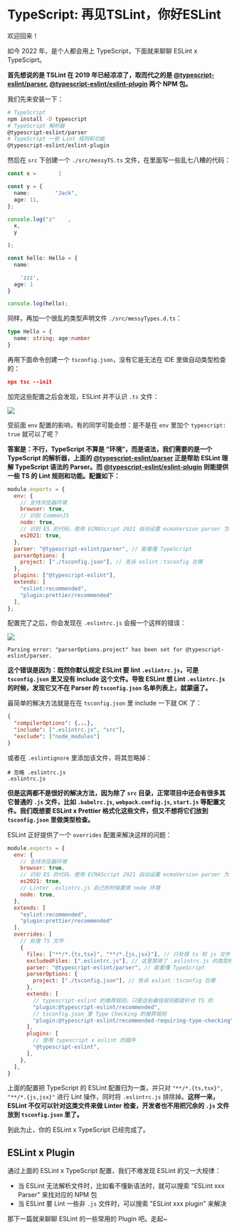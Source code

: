 # TypeScript: 再见TSLint，你好ESLint

欢迎回来！

如今 2022 年，是个人都会用上 TypeScript，下面就来聊聊 ESLint x TypeSciprt。

**首先想说的是 TSLint 在 2019 年已经凉凉了，取而代之的是 [@typescript-eslint/parser](https://www.npmjs.com/package/@typescript-eslint/parser), [@typescript-eslint/eslint-plugin](https://www.npmjs.com/package/@typescript-eslint/eslint-plugin) 两个 NPM 包。**

我们先来安装一下：

```sh
# TypeScript
npm install -D typescript
# TypeScript 解析器
@typescript-eslint/parser
# TypeScript 一些 Lint 规则和功能
@typescript-eslint/eslint-plugin
```

然后在 `src` 下创建一个 `./src/messyTS.ts` 文件，在里面写一些乱七八糟的代码：

```ts
const x =       1

const y = {
  name:        "Jack",
  age: 11,
};

console.log("z"    ,
  x,
  y

);

const hello: Hello = {
  name:

    'zzz',
  age: 1
}

console.log(hello);
```

同样，再加一个很乱的类型声明文件 `./src/messyTypes.d.ts`：

```ts
type Hello = {
  name: string; age:number
}
```

再用下面命令创建一个 `tsconfig.json`，没有它是无法在 IDE 里做自动类型检查的：

```json
npx tsc --init
```

加完这些配置之后会发现，ESLint 并不认识 `.ts` 文件：

![](https://files.mdnice.com/user/24913/094416ea-1770-4270-9c8b-530c934b485c.png)

受前面 `env` 配置的影响，有的同学可能会想：是不是在 `env` 里加个 `typescript: true` 就可以了呢？

**答案是：不行，TypeScript 不算是 “环境”，而是语法，我们需要的是一个 TypeScript 的解析器，上面的 [@typescript-eslint/parser](https://www.npmjs.com/package/@typescript-eslint/parser) 正是帮助 ESLint 理解 TypeScript 语法的 Parser。而 [@typescript-eslint/eslint-plugin](https://www.npmjs.com/package/@typescript-eslint/eslint-plugin) 则能提供一些 TS 的 Lint 规则和功能。配置如下：**

```js
module.exports = {
  env: {
    // 支持浏览器环境
    browser: true,
    // 识别 CommonJS
    node: true,
    // 识别 ES 的代码，使用 ECMAScript 2021 自动设置 ecmaVersion parser 为 12，
    es2021: true,
  },
  parser: "@typescript-eslint/parser", // 能看懂 TypeScript
  parserOptions: {
    project: ["./tsconfig.json"], // 告诉 eslint：tsconfig 在哪
  },
  plugins: ["@typescript-eslint"],
  extends: [
    "eslint:recommended",
    "plugin:prettier/recommended"
  ],
};
```

配置完了之后，你会发现在 `.eslintrc.js` 会报一个这样的错误：

![](https://files.mdnice.com/user/24913/f00c5961-e6be-48be-9ce0-49540a1da769.png)

```
Parsing error: "parserOptions.project" has been set for @typescript-eslint/parser.
```

**这个错误是因为：既然你默认规定 ESLint 要 lint `.eslintrc.js`，可是 `tsconfig.json` 里又没有 include 这个文件。导致 ESLint 想 Lint `.eslintrc.js` 的时候，发现它又不在 Parser 的 `tsconfig.json` 名单列表上，就蒙逼了。**

最简单的解决方法就是在在 `tsconfig.json` 里 include 一下就 OK 了：

```json
{
  "compilerOptions": {...},
  "include": [".eslintrc.js", "src"],
  "exclude": ["node_modules"]
}
```

或者在 `.eslintignore` 里添加该文件，将其忽略掉：

```
# 忽略 .eslintrc.js
.eslintrc.js
```

**但是这两都不是很好的解决方法，因为除了 `src` 目录，正常项目中还会有很多其它普通的 `.js` 文件，比如 `.babelrc.js`, `webpack.config.js`, `start.js` 等配置文件。我们既想要 ESLint x Prettier 格式化这些文件，但又不想将它们放到 `tsconfig.json` 里做类型检查。**

ESLint 正好提供了一个 `overrides` 配置来解决这样的问题：

```js
module.exports = {
  env: {
    // 支持浏览器环境
    browser: true,
    // 识别 ES 的代码，使用 ECMAScript 2021 自动设置 ecmaVersion parser 为 12，
    es2021: true,
    // Linter .eslintrc.js 自己的时候要用 node 环境
    node: true,
  },
  extends: [
    "eslint:recommended",
    "plugin:prettier/recommended"
  ],
  overrides: [
    // 处理 TS 文件
    {
      files: ["**/*.{ts,tsx}", "**/*.{js,jsx}"], // 只处理 ts 和 js 文件
      excludedFiles: [".eslintrc.js"], // 这里禁用了 .eslintrc.js 的类型检查
      parser: "@typescript-eslint/parser", // 能看懂 TypeScript
      parserOptions: {
        project: ["./tsconfig.json"], // 告诉 eslint：tsconfig 在哪
      },
      extends: [
        // typescript-eslint 的推荐规则，只是这些最佳规则都是针对 TS 的
        "plugin:@typescript-eslint/recommended",
        // tsconfig.json 里 Type Checking 的推荐规则
        "plugin:@typescript-eslint/recommended-requiring-type-checking",
      ],
      plugins: [
        // 使用 typescript x eslint 的插件
        "@typescript-eslint",
      ],
    },
  ],
}
```

上面的配置把 TypeScript 的 ESLint 配置归为一类，并只对 ``"**/*.{ts,tsx}", "**/*.{js,jsx}"`` 进行 Lint 操作，同时将 `.eslintrc.js` 排除掉。**这样一来，ESLint 不仅可以针对这类文件来做 Linter 检查，开发者也不用把冗余的 `.js` 文件放到 `tsconfig.json` 里了。**

到此为止，你的 ESLint x TypeScript 已经完成了。

## ESLint x Plugin

通过上面的 ESLint x TypeScript 配置，我们不难发现 ESLint 的又一大规律：

* 当 ESLint 无法解析文件时，比如看不懂新语法时，就可以搜索 "ESLint xxx Parser" 来找对应的 NPM 包
* 当 ESLint 要 Lint 一些非 `.js` 文件时，可以搜索 "ESLint xxx plugin" 来解决

那下一篇就来聊聊 ESLint 的一些常用的 Plugin 吧。走起~
